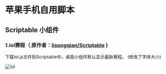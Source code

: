 # 苹果手机自用脚本
## Scriptable 小组件
### 1.lol赛程（ 原作者：[lisongqian/Scriptable](https://github.com/lisongqian/Scriptable) )
下载lol.js文件到Scriptable中，桌面小组件默认显示最新赛程。 (修改了字体大小)

![lol](https://github.com/user-attachments/assets/08bcd9ad-61f2-4d20-b27f-e0a4c305823f)
